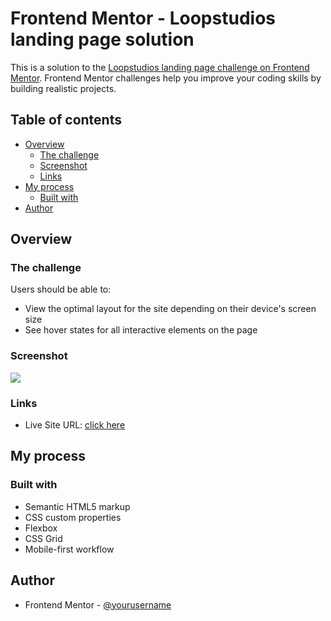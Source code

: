 # Frontend Mentor - Loopstudios landing page solution

This is a solution to the [Loopstudios landing page challenge on Frontend Mentor](https://www.frontendmentor.io/challenges/loopstudios-landing-page-N88J5Onjw). Frontend Mentor challenges help you improve your coding skills by building realistic projects.

## Table of contents

- [Overview](#overview)
  - [The challenge](#the-challenge)
  - [Screenshot](#screenshot)
  - [Links](#links)
- [My process](#my-process)
  - [Built with](#built-with)
- [Author](#author)


## Overview

### The challenge

Users should be able to:

- View the optimal layout for the site depending on their device's screen size
- See hover states for all interactive elements on the page

### Screenshot

![](./assets/images/loopstudios.png.jpg)

### Links

- Live Site URL: [click here](https://divine-hash.github.io/loopstudios)

## My process

### Built with

- Semantic HTML5 markup
- CSS custom properties
- Flexbox
- CSS Grid
- Mobile-first workflow

## Author
- Frontend Mentor - [@yourusername](https://www.frontendmentor.io/profile/@Divine-hash)
